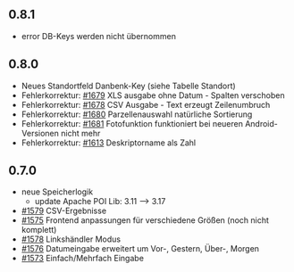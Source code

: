 0.8.1
-----
* error DB-Keys werden nicht übernommen

0.8.0
-----
* Neues Standortfeld Danbenk-Key (siehe Tabelle Standort)
* Fehlerkorrektur: [#1679](https://promadmz.julius-kuehn.de/issues/1679) XLS ausgabe ohne Datum - Spalten verschoben
* Fehlerkorrektur: [#1678](https://promadmz.julius-kuehn.de/issues/1678) CSV Ausgabe - Text erzeugt Zeilenumbruch
* Fehlerkorrektur: [#1680](https://promadmz.julius-kuehn.de/issues/1680) Parzellenauswahl natürliche Sortierung
* Fehlerkorrektur: [#1681](https://promadmz.julius-kuehn.de/issues/1681) Fotofunktion funktioniert bei neueren Android-Versionen nicht mehr
* Fehlerkorrektur: [#1613](https://promadmz.julius-kuehn.de/issues/1613) Deskriptorname als Zahl

0.7.0
-----
* neue Speicherlogik
    * update Apache POI Lib:  3.11 --> 3.17
* [#1579](https://promadmz.julius-kuehn.de/issues/1579) CSV-Ergebnisse
* [#1575](https://promadmz.julius-kuehn.de/issues/1575) Frontend anpassungen für verschiedene Größen (noch nicht komplett)
* [#1578](https://promadmz.julius-kuehn.de/issues/1578) Linkshändler Modus
* [#1576](https://promadmz.julius-kuehn.de/issues/1576) Datumeingabe erweitert um Vor-, Gestern, Über-, Morgen 
* [#1573](https://promadmz.julius-kuehn.de/issues/1573) Einfach/Mehrfach Eingabe